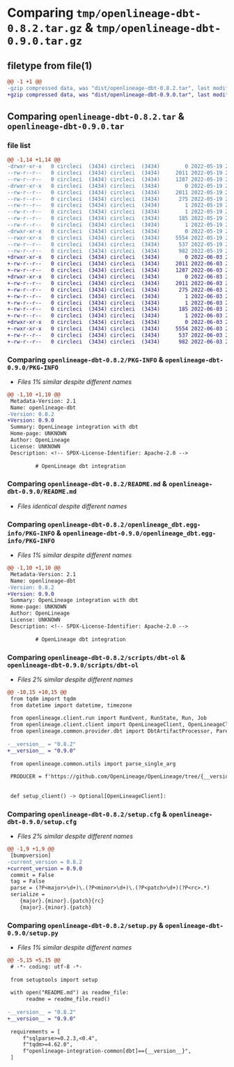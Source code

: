 # Comparing `tmp/openlineage-dbt-0.8.2.tar.gz` & `tmp/openlineage-dbt-0.9.0.tar.gz`

## filetype from file(1)

```diff
@@ -1 +1 @@
-gzip compressed data, was "dist/openlineage-dbt-0.8.2.tar", last modified: Thu May 19 20:00:11 2022, max compression
+gzip compressed data, was "dist/openlineage-dbt-0.9.0.tar", last modified: Fri Jun  3 23:03:10 2022, max compression
```

## Comparing `openlineage-dbt-0.8.2.tar` & `openlineage-dbt-0.9.0.tar`

### file list

```diff
@@ -1,14 +1,14 @@
-drwxr-xr-x   0 circleci  (3434) circleci  (3434)        0 2022-05-19 20:00:11.000000 openlineage-dbt-0.8.2/
--rw-r--r--   0 circleci  (3434) circleci  (3434)     2011 2022-05-19 20:00:11.000000 openlineage-dbt-0.8.2/PKG-INFO
--rw-r--r--   0 circleci  (3434) circleci  (3434)     1287 2022-05-19 20:00:11.000000 openlineage-dbt-0.8.2/README.md
-drwxr-xr-x   0 circleci  (3434) circleci  (3434)        0 2022-05-19 20:00:11.000000 openlineage-dbt-0.8.2/openlineage_dbt.egg-info/
--rw-r--r--   0 circleci  (3434) circleci  (3434)     2011 2022-05-19 20:00:11.000000 openlineage-dbt-0.8.2/openlineage_dbt.egg-info/PKG-INFO
--rw-r--r--   0 circleci  (3434) circleci  (3434)      275 2022-05-19 20:00:11.000000 openlineage-dbt-0.8.2/openlineage_dbt.egg-info/SOURCES.txt
--rw-r--r--   0 circleci  (3434) circleci  (3434)        1 2022-05-19 20:00:11.000000 openlineage-dbt-0.8.2/openlineage_dbt.egg-info/dependency_links.txt
--rw-r--r--   0 circleci  (3434) circleci  (3434)        1 2022-05-19 20:00:11.000000 openlineage-dbt-0.8.2/openlineage_dbt.egg-info/not-zip-safe
--rw-r--r--   0 circleci  (3434) circleci  (3434)      185 2022-05-19 20:00:11.000000 openlineage-dbt-0.8.2/openlineage_dbt.egg-info/requires.txt
--rw-r--r--   0 circleci  (3434) circleci  (3434)        1 2022-05-19 20:00:11.000000 openlineage-dbt-0.8.2/openlineage_dbt.egg-info/top_level.txt
-drwxr-xr-x   0 circleci  (3434) circleci  (3434)        0 2022-05-19 20:00:11.000000 openlineage-dbt-0.8.2/scripts/
--rwxr-xr-x   0 circleci  (3434) circleci  (3434)     5554 2022-05-19 20:00:11.000000 openlineage-dbt-0.8.2/scripts/dbt-ol
--rw-r--r--   0 circleci  (3434) circleci  (3434)      537 2022-05-19 20:00:11.000000 openlineage-dbt-0.8.2/setup.cfg
--rw-r--r--   0 circleci  (3434) circleci  (3434)      982 2022-05-19 20:00:11.000000 openlineage-dbt-0.8.2/setup.py
+drwxr-xr-x   0 circleci  (3434) circleci  (3434)        0 2022-06-03 23:03:10.000000 openlineage-dbt-0.9.0/
+-rw-r--r--   0 circleci  (3434) circleci  (3434)     2011 2022-06-03 23:03:10.000000 openlineage-dbt-0.9.0/PKG-INFO
+-rw-r--r--   0 circleci  (3434) circleci  (3434)     1287 2022-06-03 23:03:10.000000 openlineage-dbt-0.9.0/README.md
+drwxr-xr-x   0 circleci  (3434) circleci  (3434)        0 2022-06-03 23:03:10.000000 openlineage-dbt-0.9.0/openlineage_dbt.egg-info/
+-rw-r--r--   0 circleci  (3434) circleci  (3434)     2011 2022-06-03 23:03:10.000000 openlineage-dbt-0.9.0/openlineage_dbt.egg-info/PKG-INFO
+-rw-r--r--   0 circleci  (3434) circleci  (3434)      275 2022-06-03 23:03:10.000000 openlineage-dbt-0.9.0/openlineage_dbt.egg-info/SOURCES.txt
+-rw-r--r--   0 circleci  (3434) circleci  (3434)        1 2022-06-03 23:03:10.000000 openlineage-dbt-0.9.0/openlineage_dbt.egg-info/dependency_links.txt
+-rw-r--r--   0 circleci  (3434) circleci  (3434)        1 2022-06-03 23:03:10.000000 openlineage-dbt-0.9.0/openlineage_dbt.egg-info/not-zip-safe
+-rw-r--r--   0 circleci  (3434) circleci  (3434)      185 2022-06-03 23:03:10.000000 openlineage-dbt-0.9.0/openlineage_dbt.egg-info/requires.txt
+-rw-r--r--   0 circleci  (3434) circleci  (3434)        1 2022-06-03 23:03:10.000000 openlineage-dbt-0.9.0/openlineage_dbt.egg-info/top_level.txt
+drwxr-xr-x   0 circleci  (3434) circleci  (3434)        0 2022-06-03 23:03:10.000000 openlineage-dbt-0.9.0/scripts/
+-rwxr-xr-x   0 circleci  (3434) circleci  (3434)     5554 2022-06-03 23:03:10.000000 openlineage-dbt-0.9.0/scripts/dbt-ol
+-rw-r--r--   0 circleci  (3434) circleci  (3434)      537 2022-06-03 23:03:10.000000 openlineage-dbt-0.9.0/setup.cfg
+-rw-r--r--   0 circleci  (3434) circleci  (3434)      982 2022-06-03 23:03:10.000000 openlineage-dbt-0.9.0/setup.py
```

### Comparing `openlineage-dbt-0.8.2/PKG-INFO` & `openlineage-dbt-0.9.0/PKG-INFO`

 * *Files 1% similar despite different names*

```diff
@@ -1,10 +1,10 @@
 Metadata-Version: 2.1
 Name: openlineage-dbt
-Version: 0.8.2
+Version: 0.9.0
 Summary: OpenLineage integration with dbt
 Home-page: UNKNOWN
 Author: OpenLineage
 License: UNKNOWN
 Description: <!-- SPDX-License-Identifier: Apache-2.0 -->
         
         # OpenLineage dbt integration
```

### Comparing `openlineage-dbt-0.8.2/README.md` & `openlineage-dbt-0.9.0/README.md`

 * *Files identical despite different names*

### Comparing `openlineage-dbt-0.8.2/openlineage_dbt.egg-info/PKG-INFO` & `openlineage-dbt-0.9.0/openlineage_dbt.egg-info/PKG-INFO`

 * *Files 1% similar despite different names*

```diff
@@ -1,10 +1,10 @@
 Metadata-Version: 2.1
 Name: openlineage-dbt
-Version: 0.8.2
+Version: 0.9.0
 Summary: OpenLineage integration with dbt
 Home-page: UNKNOWN
 Author: OpenLineage
 License: UNKNOWN
 Description: <!-- SPDX-License-Identifier: Apache-2.0 -->
         
         # OpenLineage dbt integration
```

### Comparing `openlineage-dbt-0.8.2/scripts/dbt-ol` & `openlineage-dbt-0.9.0/scripts/dbt-ol`

 * *Files 2% similar despite different names*

```diff
@@ -10,15 +10,15 @@
 from tqdm import tqdm
 from datetime import datetime, timezone
 
 from openlineage.client.run import RunEvent, RunState, Run, Job
 from openlineage.client.client import OpenLineageClient, OpenLineageClientOptions
 from openlineage.common.provider.dbt import DbtArtifactProcessor, ParentRunMetadata
 
-__version__ = "0.8.2"
+__version__ = "0.9.0"
 
 from openlineage.common.utils import parse_single_arg
 
 PRODUCER = f'https://github.com/OpenLineage/OpenLineage/tree/{__version__}/integration/dbt'
 
 
 def setup_client() -> Optional[OpenLineageClient]:
```

### Comparing `openlineage-dbt-0.8.2/setup.cfg` & `openlineage-dbt-0.9.0/setup.cfg`

 * *Files 2% similar despite different names*

```diff
@@ -1,9 +1,9 @@
 [bumpversion]
-current_version = 0.8.2
+current_version = 0.9.0
 commit = False
 tag = False
 parse = (?P<major>\d+)\.(?P<minor>\d+)\.(?P<patch>\d+)(?P<rc>.*)
 serialize = 
 	{major}.{minor}.{patch}{rc}
 	{major}.{minor}.{patch}
```

### Comparing `openlineage-dbt-0.8.2/setup.py` & `openlineage-dbt-0.9.0/setup.py`

 * *Files 1% similar despite different names*

```diff
@@ -5,15 +5,15 @@
 # -*- coding: utf-8 -*-
 
 from setuptools import setup
 
 with open("README.md") as readme_file:
      readme = readme_file.read()
 
-__version__ = "0.8.2"
+__version__ = "0.9.0"
 
 requirements = [
     f"sqlparse>=0.2.3,<0.4",
     f"tqdm>=4.62.0",
     f"openlineage-integration-common[dbt]=={__version__}",
 ]
```

